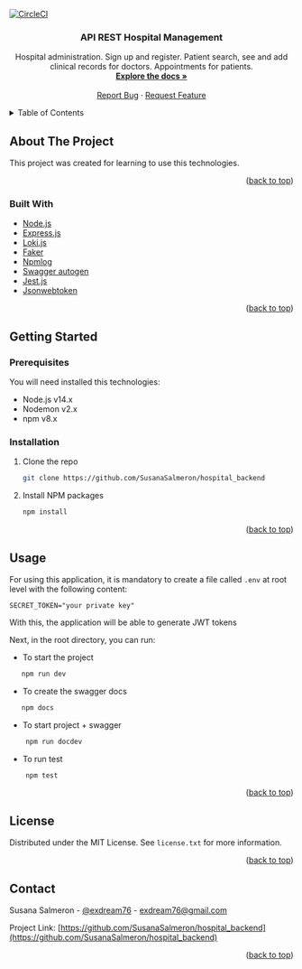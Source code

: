 
[![CircleCI](https://img.shields.io/circleci/build/github/SusanaSalmeron/hospital_backend/master)](https://app.circleci.com/pipelines/github/SusanaSalmeron/hospital_backend)

<div align="center">
<h3 align="center">API REST Hospital Management</h3>
<p align="center">
    Hospital administration. Sign up and register. Patient search, see and add clinical records for doctors. Appointments for patients.
    <br />
    <a href="https://github.com/SusanaSalmeron/hospital_backend"><strong>Explore the docs »</strong></a>
    <br />
    <br />
    <a href="https://github.com/SusanaSalmeron/hospital_backend/issues">Report Bug</a>
    ·
    <a href="https://github.com/SusanaSalmeron/hospital_backend/issues">Request Feature</a>
  </p>
</div>
<details>
  <summary>Table of Contents</summary>
  <ol>
    <li>
      <a href="#about-the-project">About The Project</a>
      <ul>
        <li><a href="#built-with">Built With</a></li>
      </ul>
    </li>
    <li>
      <a href="#getting-started">Getting Started</a>
      <ul>
        <li><a href="#prerequisites">Prerequisites</a></li>
        <li><a href="#installation">Installation</a></li>
      </ul>
    </li>
    <li><a href="#usage">Usage</a></li>
    <li><a href="#license">License</a></li>
    <li><a href="#contact">Contact</a></li>
    <li><a href="#acknowledgments">Acknowledgments</a></li>
  </ol>
</details>

## About The Project

This project was created for learning to use this technologies.

<p align="right">(<a href="#top">back to top</a>)</p>

### Built With

* [Node.js](https://nodejs.org/en/)
* [Express.js](https://expressjs.com/)
* [Loki.js](http://techfort.github.io/LokiJS/)
* [Faker](https://www.npmjs.com/package/faker)
* [Npmlog](https://github.com/npm/npmlog#readme)
* [Swagger autogen](https://github.com/davibaltar/swagger-autogen#readmehttps://svelte.dev/)
* [Jest.js](https://jestjs.io/)
* [Jsonwebtoken](https://github.com/auth0/node-jsonwebtoken#readme)


<p align="right">(<a href="#top">back to top</a>)</p>

## Getting Started

### Prerequisites
You will need installed this technologies:

* Node.js v14.x
* Nodemon v2.x
* npm v8.x
  
### Installation


1. Clone the repo
   ```sh
   git clone https://github.com/SusanaSalmeron/hospital_backend
   ```
2. Install NPM packages
   ```sh
   npm install
   ```

<p align="right">(<a href="#top">back to top</a>)</p>

## Usage

For using this application, it is mandatory to create a file called `.env` at root level with the following content:

```
SECRET_TOKEN="your private key"
```
With this, the application will be able to generate JWT tokens

Next, in the root directory, you can run:
* To start the project
```sh
   npm run dev
```

* To create the swagger docs
```sh
   npm docs
```

* To start project + swagger
```sh
    npm run docdev
```

* To run test
```sh
    npm test
```

<p align="right">(<a href="#top">back to top</a>)</p>

## License

Distributed under the MIT License. See `license.txt` for more information.

<p align="right">(<a href="#top">back to top</a>)</p>

## Contact

Susana Salmeron - [@exdream76](https://twitter.com/ExDream76) - exdream76@gmail.com

Project Link: [https://github.com/SusanaSalmeron/hospital_backend](https://github.com/SusanaSalmeron/hospital_backend)

<p align="right">(<a href="#top">back to top</a>)</p>